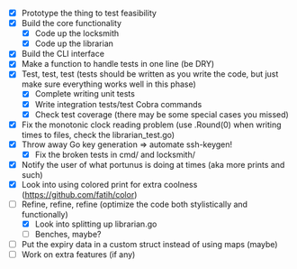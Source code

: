 - [x] Prototype the thing to test feasibility
- [x] Build the core functionality
    - [x] Code up the locksmith
    - [x] Code up the librarian
- [x] Build the CLI interface
- [x] Make a function to handle tests in one line (be DRY)
- [x] Test, test, test (tests should be written as you write the code, but just make sure everything works well in this phase)
    - [x] Complete writing unit tests
    - [x] Write integration tests/test Cobra commands
    - [x] Check test coverage (there may be some special cases you missed)
- [x] Fix the monotonic clock reading problem (use .Round(0) when writing times to files, check the librarian_test.go)
- [x] Throw away Go key generation => automate ssh-keygen!
    - [x] Fix the broken tests in cmd/ and locksmith/
- [x] Notify the user of what portunus is doing at times (aka more prints and such)
- [x] Look into using colored print for extra coolness (https://github.com/fatih/color)
- [ ] Refine, refine, refine (optimize the code both stylistically and functionally)
    - [x] Look into splitting up librarian.go
    - [ ] Benches, maybe?
- [ ] Put the expiry data in a custom struct instead of using maps (maybe)
- [ ] Work on extra features (if any)
